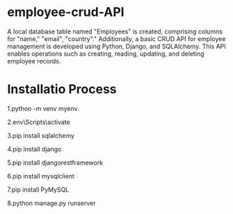 # employee-crud-API
A local database table named "Employees" is created, comprising columns for "name," "email", "country"." Additionally, a basic CRUD API for employee management is developed using Python, Django, and SQLAlchemy. This API enables operations such as creating, reading, updating, and deleting employee records.

# Installatio Process 
1.python -m venv myenv

2.env\Scripts\activate

3.pip install sqlalchemy

4.pip install django

5.pip install djangorestframework

6.pip install mysqlclient

7.pip install PyMySQL

8.python manage.py runserver
